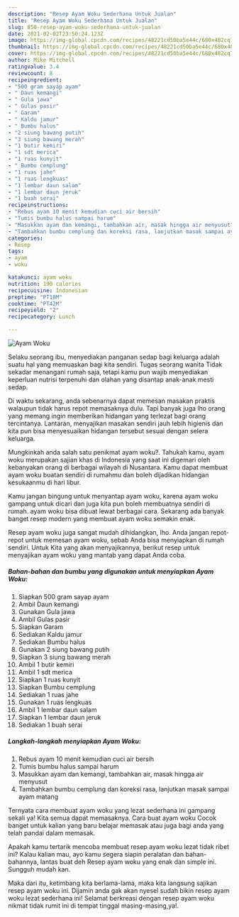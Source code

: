 ```yaml
---
description: "Resep Ayam Woku Sederhana Untuk Jualan"
title: "Resep Ayam Woku Sederhana Untuk Jualan"
slug: 850-resep-ayam-woku-sederhana-untuk-jualan
date: 2021-02-02T23:50:24.123Z
image: https://img-global.cpcdn.com/recipes/48221cd50ba5e44c/680x482cq70/ayam-woku-foto-resep-utama.jpg
thumbnail: https://img-global.cpcdn.com/recipes/48221cd50ba5e44c/680x482cq70/ayam-woku-foto-resep-utama.jpg
cover: https://img-global.cpcdn.com/recipes/48221cd50ba5e44c/680x482cq70/ayam-woku-foto-resep-utama.jpg
author: Mike Mitchell
ratingvalue: 3.4
reviewcount: 8
recipeingredient:
- "500 gram sayap ayam"
- " Daun kemangi"
- " Gula jawa"
- " Gulas pasir"
- " Garam"
- " Kaldu jamur"
- " Bumbu halus"
- "2 siung bawang putih"
- "3 siung bawang merah"
- "1 butir kemiri"
- "1 sdt merica"
- "1 ruas kunyit"
- " Bumbu cemplung"
- "1 ruas jahe"
- "1 ruas lengkuas"
- "1 lembar daun salam"
- "1 lembar daun jeruk"
- "1 buah serai"
recipeinstructions:
- "Rebus ayam 10 menit kemudian cuci air bersih"
- "Tumis bumbu halus sampai harum"
- "Masukkan ayam dan kemangi, tambahkan air, masak hingga air menyusut"
- "Tambahkan bumbu cemplung dan koreksi rasa, lanjutkan masak sampai ayam matang"
categories:
- Resep
tags:
- ayam
- woku

katakunci: ayam woku 
nutrition: 190 calories
recipecuisine: Indonesian
preptime: "PT18M"
cooktime: "PT42M"
recipeyield: "2"
recipecategory: Lunch

---
```



![Ayam Woku](https://img-global.cpcdn.com/recipes/48221cd50ba5e44c/680x482cq70/ayam-woku-foto-resep-utama.jpg)

Selaku seorang ibu, menyediakan panganan sedap bagi keluarga adalah suatu hal yang memuaskan bagi kita sendiri. Tugas seorang  wanita Tidak sekadar menangani rumah saja, tetapi kamu pun wajib menyediakan keperluan nutrisi terpenuhi dan olahan yang disantap anak-anak mesti sedap.

Di waktu  sekarang, anda sebenarnya dapat memesan masakan praktis walaupun tidak harus repot memasaknya dulu. Tapi banyak juga lho orang yang memang ingin memberikan hidangan yang terlezat bagi orang tercintanya. Lantaran, menyajikan masakan sendiri jauh lebih higienis dan kita pun bisa menyesuaikan hidangan tersebut sesuai dengan selera keluarga. 



Mungkinkah anda salah satu penikmat ayam woku?. Tahukah kamu, ayam woku merupakan sajian khas di Indonesia yang saat ini digemari oleh kebanyakan orang di berbagai wilayah di Nusantara. Kamu dapat membuat ayam woku buatan sendiri di rumahmu dan boleh dijadikan hidangan kesukaanmu di hari libur.

Kamu jangan bingung untuk menyantap ayam woku, karena ayam woku gampang untuk dicari dan juga kita pun boleh membuatnya sendiri di rumah. ayam woku bisa dibuat lewat berbagai cara. Sekarang ada banyak banget resep modern yang membuat ayam woku semakin enak.

Resep ayam woku juga sangat mudah dihidangkan, lho. Anda jangan repot-repot untuk memesan ayam woku, sebab Anda bisa menyiapkan di rumah sendiri. Untuk Kita yang akan menyajikannya, berikut resep untuk menyajikan ayam woku yang mantab yang dapat Anda coba.

<!--inarticleads1-->

##### Bahan-bahan dan bumbu yang digunakan untuk menyiapkan Ayam Woku:

1. Siapkan 500 gram sayap ayam
1. Ambil  Daun kemangi
1. Gunakan  Gula jawa
1. Ambil  Gulas pasir
1. Siapkan  Garam
1. Sediakan  Kaldu jamur
1. Sediakan  Bumbu halus
1. Gunakan 2 siung bawang putih
1. Siapkan 3 siung bawang merah
1. Ambil 1 butir kemiri
1. Ambil 1 sdt merica
1. Siapkan 1 ruas kunyit
1. Siapkan  Bumbu cemplung
1. Sediakan 1 ruas jahe
1. Gunakan 1 ruas lengkuas
1. Ambil 1 lembar daun salam
1. Siapkan 1 lembar daun jeruk
1. Sediakan 1 buah serai




<!--inarticleads2-->

##### Langkah-langkah menyiapkan Ayam Woku:

1. Rebus ayam 10 menit kemudian cuci air bersih
1. Tumis bumbu halus sampai harum
1. Masukkan ayam dan kemangi, tambahkan air, masak hingga air menyusut
1. Tambahkan bumbu cemplung dan koreksi rasa, lanjutkan masak sampai ayam matang




Ternyata cara membuat ayam woku yang lezat sederhana ini gampang sekali ya! Kita semua dapat memasaknya. Cara buat ayam woku Cocok banget untuk kalian yang baru belajar memasak atau juga bagi anda yang telah pandai dalam memasak.

Apakah kamu tertarik mencoba membuat resep ayam woku lezat tidak ribet ini? Kalau kalian mau, ayo kamu segera siapin peralatan dan bahan-bahannya, lantas buat deh Resep ayam woku yang enak dan simple ini. Sungguh mudah kan. 

Maka dari itu, ketimbang kita berlama-lama, maka kita langsung sajikan resep ayam woku ini. Dijamin anda gak akan nyesel sudah bikin resep ayam woku lezat sederhana ini! Selamat berkreasi dengan resep ayam woku nikmat tidak rumit ini di tempat tinggal masing-masing,ya!.

